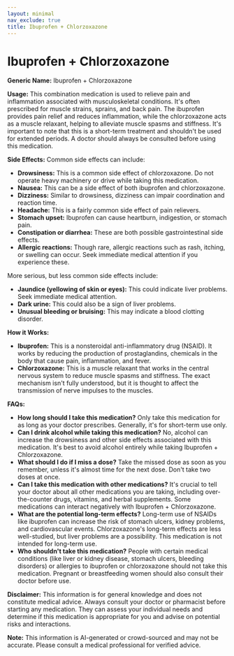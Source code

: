 ```yaml
---
layout: minimal
nav_exclude: true
title: Ibuprofen + Chlorzoxazone
---
```


# Ibuprofen + Chlorzoxazone

**Generic Name:** Ibuprofen + Chlorzoxazone

**Usage:** This combination medication is used to relieve pain and inflammation associated with musculoskeletal conditions.  It's often prescribed for muscle strains, sprains, and back pain. The ibuprofen provides pain relief and reduces inflammation, while the chlorzoxazone acts as a muscle relaxant, helping to alleviate muscle spasms and stiffness.  It's important to note that this is a short-term treatment and shouldn't be used for extended periods.  A doctor should always be consulted before using this medication.

**Side Effects:** Common side effects can include:

* **Drowsiness:** This is a common side effect of chlorzoxazone.  Do not operate heavy machinery or drive while taking this medication.
* **Nausea:** This can be a side effect of both ibuprofen and chlorzoxazone.
* **Dizziness:** Similar to drowsiness, dizziness can impair coordination and reaction time.
* **Headache:** This is a fairly common side effect of pain relievers.
* **Stomach upset:**  Ibuprofen can cause heartburn, indigestion, or stomach pain.
* **Constipation or diarrhea:**  These are both possible gastrointestinal side effects.
* **Allergic reactions:**  Though rare, allergic reactions such as rash, itching, or swelling can occur.  Seek immediate medical attention if you experience these.


More serious, but less common side effects include:

* **Jaundice (yellowing of skin or eyes):** This could indicate liver problems. Seek immediate medical attention.
* **Dark urine:** This could also be a sign of liver problems.
* **Unusual bleeding or bruising:** This may indicate a blood clotting disorder.


**How it Works:**

* **Ibuprofen:** This is a nonsteroidal anti-inflammatory drug (NSAID). It works by reducing the production of prostaglandins, chemicals in the body that cause pain, inflammation, and fever.
* **Chlorzoxazone:** This is a muscle relaxant that works in the central nervous system to reduce muscle spasms and stiffness.  The exact mechanism isn't fully understood, but it is thought to affect the transmission of nerve impulses to the muscles.


**FAQs:**

* **How long should I take this medication?**  Only take this medication for as long as your doctor prescribes.  Generally, it's for short-term use only.
* **Can I drink alcohol while taking this medication?** No, alcohol can increase the drowsiness and other side effects associated with this medication.  It's best to avoid alcohol entirely while taking Ibuprofen + Chlorzoxazone.
* **What should I do if I miss a dose?** Take the missed dose as soon as you remember, unless it's almost time for the next dose. Don't take two doses at once.
* **Can I take this medication with other medications?**  It's crucial to tell your doctor about all other medications you are taking, including over-the-counter drugs, vitamins, and herbal supplements. Some medications can interact negatively with Ibuprofen + Chlorzoxazone.
* **What are the potential long-term effects?**  Long-term use of NSAIDs like ibuprofen can increase the risk of stomach ulcers, kidney problems, and cardiovascular events. Chlorzoxazone's long-term effects are less well-studied, but liver problems are a possibility.  This medication is not intended for long-term use.
* **Who shouldn't take this medication?** People with certain medical conditions (like liver or kidney disease, stomach ulcers, bleeding disorders) or allergies to ibuprofen or chlorzoxazone should not take this medication.  Pregnant or breastfeeding women should also consult their doctor before use.


**Disclaimer:** This information is for general knowledge and does not constitute medical advice. Always consult your doctor or pharmacist before starting any medication.  They can assess your individual needs and determine if this medication is appropriate for you and advise on potential risks and interactions.


**Note:** This information is AI-generated or crowd-sourced and may not be accurate. Please consult a medical professional for verified advice.
